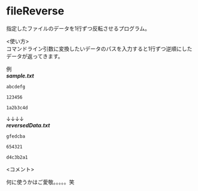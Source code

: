 # fileReverse
指定したファイルのデータを1行ずつ反転させるプログラム。


<使い方><br>
コマンドライン引数に変換したいデータのパスを入力すると1行ずつ逆順にしたデータが返ってきます。

例<br>
***sample.txt***
```　
abcdefg

123456

1a2b3c4d
```
↓↓↓↓<br>
***reversedData.txt***
```　
gfedcba

654321

d4c3b2a1

```
<コメント><br>

何に使うかはご愛敬。。。。。笑

